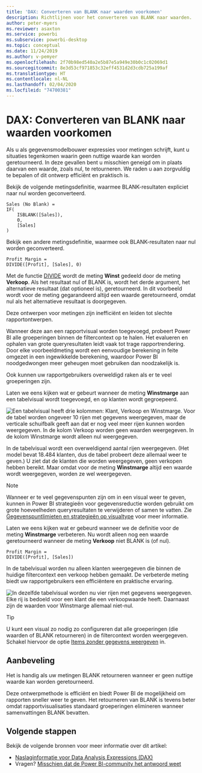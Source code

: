 ```yaml
---
title: 'DAX: Converteren van BLANK naar waarden voorkomen'
description: Richtlijnen voor het converteren van BLANK naar waarden.
author: peter-myers
ms.reviewer: asaxton
ms.service: powerbi
ms.subservice: powerbi-desktop
ms.topic: conceptual
ms.date: 11/24/2019
ms.author: v-pemyer
ms.openlocfilehash: 2f70b98ed540a2e5b87e5a949e30b0c1c02069d1
ms.sourcegitcommit: 8e3d53cf971853c32eff4531d2d3cdb725a199af
ms.translationtype: HT
ms.contentlocale: nl-NL
ms.lasthandoff: 02/04/2020
ms.locfileid: "74700381"
---
```

# <a name="dax-avoid-converting-blanks-to-values"></a>DAX: Converteren van BLANK naar waarden voorkomen

Als u als gegevensmodelbouwer expressies voor metingen schrijft, kunt u situaties tegenkomen waarin geen nuttige waarde kan worden geretourneerd. In deze gevallen bent u misschien geneigd om in plaats daarvan een waarde, zoals nul, te retourneren. We raden u aan zorgvuldig te bepalen of dit ontwerp efficiënt en praktisch is.

Bekijk de volgende metingsdefinitie, waarmee BLANK-resultaten expliciet naar nul worden geconverteerd.

```dax
Sales (No Blank) =
IF(
    ISBLANK([Sales]),
    0,
    [Sales]
)
```

Bekijk een andere metingsdefinitie, waarmee ook BLANK-resultaten naar nul worden geconverteerd.

```dax
Profit Margin =
DIVIDE([Profit], [Sales], 0)
```

Met de functie [DIVIDE](/dax/divide-function-dax) wordt de meting **Winst** gedeeld door de meting **Verkoop**. Als het resultaat nul of BLANK is, wordt het derde argument, het alternatieve resultaat (dat optioneel is), geretourneerd. In dit voorbeeld wordt voor de meting gegarandeerd altijd een waarde geretourneerd, omdat nul als het alternatieve resultaat is doorgegeven.

Deze ontwerpen voor metingen zijn inefficiënt en leiden tot slechte rapportontwerpen.

Wanneer deze aan een rapportvisual worden toegevoegd, probeert Power BI alle groeperingen binnen de filtercontext op te halen. Het evalueren en ophalen van grote queryresultaten leidt vaak tot trage rapportrendering. Door elke voorbeeldmeting wordt een eenvoudige berekening in feite omgezet in een ingewikkelde berekening, waardoor Power BI noodgedwongen meer geheugen moet gebruiken dan noodzakelijk is.

Ook kunnen uw rapportgebruikers overweldigd raken als er te veel groeperingen zijn.

Laten we eens kijken wat er gebeurt wanneer de meting **Winstmarge** aan een tabelvisual wordt toegevoegd, en op klanten wordt gegroepeerd.

![Een tabelvisual heeft drie kolommen: Klant, Verkoop en Winstmarge. Voor de tabel worden ongeveer 10 rijen met gegevens weergegeven, maar de verticale schuifbalk geeft aan dat er nog veel meer rijen kunnen worden weergegeven. In de kolom Verkoop worden geen waarden weergegeven. In de kolom Winstmarge wordt alleen nul weergegeven.](media/dax-avoid-converting-blank/table-visual-poor.png)

In de tabelvisual wordt een overweldigend aantal rijen weergegeven. (Het model bevat 18.484 klanten, dus de tabel probeert deze allemaal weer te geven.) U ziet dat de klanten die worden weergegeven, geen verkopen hebben bereikt. Maar omdat voor de meting **Winstmarge** altijd een waarde wordt weergegeven, worden ze wel weergegeven.

> [!NOTE]
> Wanneer er te veel gegevenspunten zijn om in een visual weer te geven, kunnen in Power BI strategieën voor gegevensreductie worden gebruikt om grote hoeveelheden queryresultaten te verwijderen of samen te vatten. Zie [Gegevenspuntlimieten en strategieën op visualtype](../visuals/power-bi-data-points.md) voor meer informatie.

Laten we eens kijken wat er gebeurd wanneer we de definitie voor de meting **Winstmarge** verbeteren. Nu wordt alleen nog een waarde geretourneerd wanneer de meting **Verkoop** niet BLANK is (of nul).

```dax
Profit Margin =
DIVIDE([Profit], [Sales])
```

In de tabelvisual worden nu alleen klanten weergegeven die binnen de huidige filtercontext een verkoop hebben gemaakt. De verbeterde meting biedt uw rapportgebruikers een efficiëntere en praktische ervaring.

![In dezelfde tabelvisual worden nu vier rijen met gegevens weergegeven. Elke rij is bedoeld voor een klant die een verkoopwaarde heeft. Daarnaast zijn de waarden voor Winstmarge allemaal niet-nul.](media/dax-avoid-converting-blank/table-visual-good.png)

> [!TIP]
> U kunt een visual zo nodig zo configureren dat alle groeperingen (die waarden of BLANK retourneren) in de filtercontext worden weergegeven. Schakel hiervoor de optie [Items zonder gegevens weergeven](../desktop-show-items-no-data.md) in.

## <a name="recommendation"></a>Aanbeveling

Het is handig als uw metingen BLANK retourneren wanneer er geen nuttige waarde kan worden geretourneerd.

Deze ontwerpmethode is efficiënt en biedt Power BI de mogelijkheid om rapporten sneller weer te geven. Het retourneren van BLANK is tevens beter omdat rapportvisualisaties standaard groeperingen elimineren wanneer samenvattingen BLANK bevatten.

## <a name="next-steps"></a>Volgende stappen

Bekijk de volgende bronnen voor meer informatie over dit artikel:

- [Naslaginformatie voor Data Analysis Expressions (DAX)](/dax/)
- Vragen? [Misschien dat de Power BI-community het antwoord weet](https://community.powerbi.com/)
